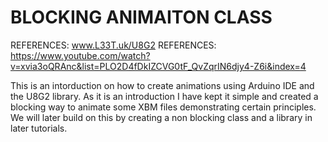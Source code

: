 # BLOCKING ANIMAITON CLASS

REFERENCES: www.L33T.uk/U8G2
REFERENCES: https://www.youtube.com/watch?v=xvia3oQRAnc&list=PLO2D4fDkIZCVG0tF_QvZqrIN6djy4-Z6i&index=4

This is an intorduction on how to create animations using Arduino IDE and the U8G2 library. As it is an introduction
I have kept it simple and created a blocking way to animate some XBM files demonstrating certain principles. We will
later build on this by creating a non blocking class and a library in later tutorials.

